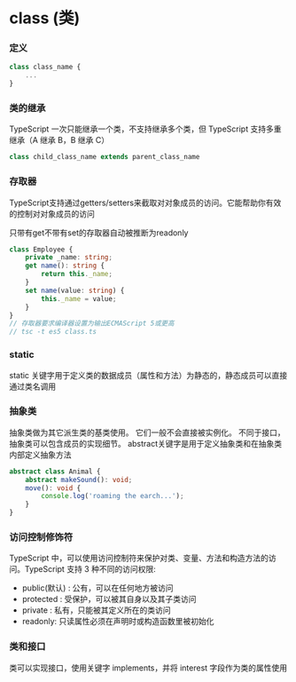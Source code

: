 # class (类)


### 定义
```typescript
class class_name {
    ...
}
```


### 类的继承
TypeScript 一次只能继承一个类，不支持继承多个类，但 TypeScript 支持多重继承（A 继承 B，B 继承 C）
```typescript
class child_class_name extends parent_class_name
```


### 存取器
TypeScript支持通过getters/setters来截取对对象成员的访问。它能帮助你有效的控制对对象成员的访问

只带有get不带有set的存取器自动被推断为readonly
```typescript
class Employee {
    private _name: string;
    get name(): string {
        return this._name;
    }
    set name(value: string) {
        this._name = value;
    }
}
// 存取器要求编译器设置为输出ECMAScript 5或更高
// tsc -t es5 class.ts
```


### static
static 关键字用于定义类的数据成员（属性和方法）为静态的，静态成员可以直接通过类名调用


### 抽象类
抽象类做为其它派生类的基类使用。 它们一般不会直接被实例化。 不同于接口，抽象类可以包含成员的实现细节。 abstract关键字是用于定义抽象类和在抽象类内部定义抽象方法
```typescript
abstract class Animal {
    abstract makeSound(): void;
    move(): void {
        console.log('roaming the earch...');
    }
}
```


### 访问控制修饰符
TypeScript 中，可以使用访问控制符来保护对类、变量、方法和构造方法的访问。TypeScript 支持 3 种不同的访问权限:
* public(默认) : 公有，可以在任何地方被访问
* protected : 受保护，可以被其自身以及其子类访问
* private : 私有，只能被其定义所在的类访问
* readonly: 只读属性必须在声明时或构造函数里被初始化


### 类和接口
类可以实现接口，使用关键字 implements，并将 interest 字段作为类的属性使用


